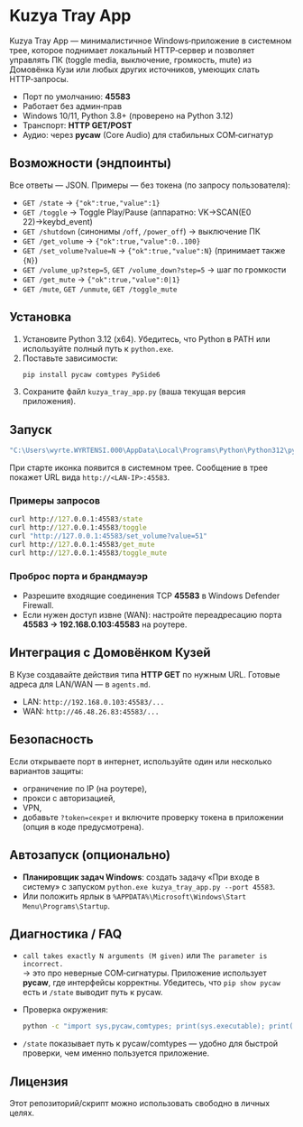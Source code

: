 # Kuzya Tray App

Kuzya Tray App — минималистичное Windows‑приложение в системном трее, которое поднимает локальный HTTP‑сервер и позволяет управлять ПК (toggle media, выключение, громкость, mute) из Домовёнка Кузи или любых других источников, умеющих слать HTTP‑запросы.

- Порт по умолчанию: **45583**
- Работает без админ‑прав
- Windows 10/11, Python 3.8+ (проверено на Python 3.12)
- Транспорт: **HTTP GET/POST**
- Аудио: через **pycaw** (Core Audio) для стабильных COM‑сигнатур

## Возможности (эндпоинты)

Все ответы — JSON. Примеры — без токена (по запросу пользователя):

- `GET /state` → `{"ok":true,"value":1}`  
- `GET /toggle` → Toggle Play/Pause (аппаратно: VK→SCAN(E0 22)→keybd_event)  
- `GET /shutdown` (синонимы `/off`, `/power_off`) → выключение ПК  
- `GET /get_volume` → `{"ok":true,"value":0..100}`  
- `GET /set_volume?value=N` → `{"ok":true,"value":N}` (принимает также `{N}`)  
- `GET /volume_up?step=5`, `GET /volume_down?step=5` → шаг по громкости  
- `GET /get_mute` → `{"ok":true,"value":0|1}`  
- `GET /mute`, `GET /unmute`, `GET /toggle_mute`

## Установка

1. Установите Python 3.12 (x64). Убедитесь, что Python в PATH или используйте полный путь к `python.exe`.
2. Поставьте зависимости:
   ```bat
   pip install pycaw comtypes PySide6
   ```
3. Сохраните файл `kuzya_tray_app.py` (ваша текущая версия приложения).

## Запуск

```bat
"C:\Users\wyrte.WYRTENSI.000\AppData\Local\Programs\Python\Python312\python.exe" kuzya_tray_app.py --port 45583
```
При старте иконка появится в системном трее. Сообщение в трее покажет URL вида `http://<LAN-IP>:45583`.

### Примеры запросов

```bat
curl http://127.0.0.1:45583/state
curl http://127.0.0.1:45583/toggle
curl "http://127.0.0.1:45583/set_volume?value=51"
curl http://127.0.0.1:45583/get_mute
curl http://127.0.0.1:45583/toggle_mute
```

### Проброс порта и брандмауэр

- Разрешите входящие соединения TCP **45583** в Windows Defender Firewall.
- Если нужен доступ извне (WAN): настройте переадресацию порта **45583 → 192.168.0.103:45583** на роутере.

## Интеграция с Домовёнком Кузей

В Кузе создавайте действия типа **HTTP GET** по нужным URL. Готовые адреса для LAN/WAN — в `agents.md`.
- LAN: `http://192.168.0.103:45583/...`
- WAN: `http://46.48.26.83:45583/...`

## Безопасность

Если открываете порт в интернет, используйте один или несколько вариантов защиты:
- ограничение по IP (на роутере), 
- прокси с авторизацией, 
- VPN, 
- добавьте `?token=секрет` и включите проверку токена в приложении (опция в коде предусмотрена).

## Автозапуск (опционально)

- **Планировщик задач Windows**: создать задачу «При входе в систему» с запуском `python.exe kuzya_tray_app.py --port 45583`.
- Или положить ярлык в `%APPDATA%\Microsoft\Windows\Start Menu\Programs\Startup`.

## Диагностика / FAQ

- `call takes exactly N arguments (M given)` или `The parameter is incorrect.`  
  → это про неверные COM‑сигнатуры. Приложение использует **pycaw**, где интерфейсы корректны. Убедитесь, что `pip show pycaw` есть и `/state` выводит путь к pycaw.

- Проверка окружения:
  ```bat
  python -c "import sys,pycaw,comtypes; print(sys.executable); print(pycaw.__file__); import comtypes as c; print(c.__file__)"
  ```

- `/state` показывает путь к pycaw/comtypes — удобно для быстрой проверки, чем именно пользуется приложение.

## Лицензия

Этот репозиторий/скрипт можно использовать свободно в личных целях.
